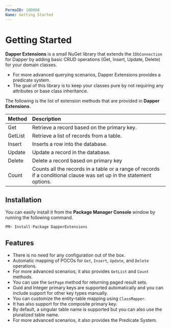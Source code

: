 ```yaml
---
PermaID: 100000
Name: Getting Started
---
```


# Getting Started

**Dapper Extensions** is a small NuGet library that extends the `IDbConnection` for Dapper by adding basic CRUD operations (Get, Insert, Update, Delete) for your domain classes. 

 - For more advanced querying scenarios, Dapper Extensions provides a predicate system. 
 - The goal of this library is to keep your classes pure by not requiring any attributes or base class inheritance.

The following is the list of extension methods that are provided in **Dapper Extensions**.

| Method                | Description                                                 |
| :---------------------| :-----------------------------------------------------------|
| Get                   | Retrieve a record based on the primary key.                 |
| GetList               | Retrieve a list of records from a table.                    |
| Insert                | Inserts a row into the database.                            |
| Update                | Update a record in the database.                            |
| Delete                | Delete a record based on primary key                        |
| Count                 | Counts all the records in a table or a range of records if a conditional clause was set up in the statement options.   |  

## Installation

You can easily install it from the **Package Manager Console** window by running the following command.

```csharp
PM> Install-Package DapperExtensions
```

## Features

 - There is no need for any configuration out of the box.
 - Automatic mapping of POCOs for `Get`, `Insert`, `Update`, and `Delete` operations.
 - For more advanced scenarios, it also provides `GetList` and `Count` methods.
 - You can use the `GetPage` method for returning paged result sets.
 - Guid and Integer primary keys are supported automatically and you can include support for other key types manually.
 - You can customize the entity-table mapping using `ClassMapper`.
 - It has also support for the composite primary key.
 - By default, a singular table name is supported but you can also use the pluralized table name.
 - For more advanced scenarios, it also provides the Predicate System.
